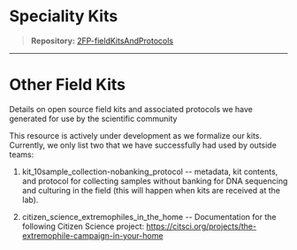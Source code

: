 # Speciality Kits

> **Repository:** [2FP-fieldKitsAndProtocols](https://github.com/two-frontiers-project/2FP-fieldKitsAndProtocols)

---

# Other Field Kits

Details on open source field kits and associated protocols we have generated for use by the scientific community

This resource is actively under development as we formalize our kits. Currently, we only list two that we have successfully had used by outside teams:

1. kit_10sample_collection-nobanking_protocol -- metadata, kit contents, and protocol for collecting samples without banking for DNA sequencing and culturing in the field (this will happen when kits are received at the lab).

2. citizen_science_extremophiles_in_the_home -- Documentation for the following Citizen Science project: https://citsci.org/projects/the-extremophile-campaign-in-your-home
 
